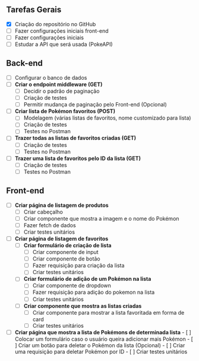 ## Tarefas Gerais

- [x] Criação do repositório no GitHub
- [ ] Fazer configurações iniciais front-end
- [ ] Fazer configurações iniciais
- [ ] Estudar a API que será usada (PokeAPI)

## Back-end

- [ ]  Configurar o banco de dados
- [ ]  **Criar o endpoint middleware (GET)**
	- [ ]  Decidir o padrão de paginação
	- [ ]  Criação de testes
	- [ ]  Permitir mudança de paginação pelo Front-end (Opcional)
- [ ]  **Criar lista de Pokémon favoritos (POST)**
	- [ ]  Modelagem (várias listas de favoritos, nome customizado para lista)
	- [ ]  Criação de testes
	- [ ] Testes no Postman
- [ ]  **Trazer todas as listas de favoritos criadas (GET)**
	- [ ]  Criação de testes
	- [ ] Testes no Postman
- [ ] **Trazer uma lista de favoritos pelo ID da lista (GET)**
	- [ ]  Criação de testes 
	- [ ] Testes no Postman

## Front-end

- [ ] **Criar página de listagem de produtos**
	- [ ]  Criar cabeçalho
	- [ ]  Criar componente que mostra a imagem e o nome do Pokémon
	- [ ]  Fazer fetch de dados
	- [ ]  Criar testes unitários
- [ ]  **Criar página de listagem de favoritos**
	- [ ]  **Criar formulário de criação de lista**
		- [ ]  Criar componente de input
		- [ ]  Criar componente de botão
		- [ ]  Fazer requisição para criação da lista
		- [ ]  Criar testes unitários
	- [ ]  **Criar formulário de adição de um Pokémon na lista**
		- [ ]  Criar componente de dropdown
		- [ ]  Fazer requisição para adição do pokemon na lista
		- [ ]  Criar testes unitários
	- [ ]  **Criar componente que mostra as listas criadas**
		- [ ]  Criar componente para mostrar a lista favoritada em forma de card
		- [ ]  Criar testes unitários
- [ ]  **Criar página que mostra a lista de Pokémons de determinada lista**
		- [ ]  Colocar um formulário caso o usuário queira adicionar mais Pokémon
		- [ ]  Criar um botão para deletar o Pokémon da lista (Opcional)
		- [ ]  Criar uma requisição para deletar Pokémon por ID
		- [ ]  Criar testes unitários

